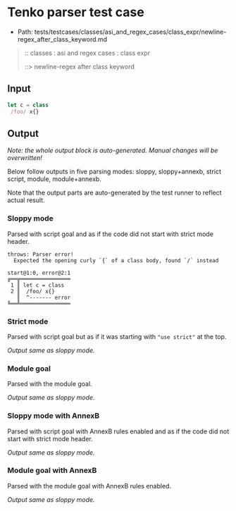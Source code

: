 # Tenko parser test case

- Path: tests/testcases/classes/asi_and_regex_cases/class_expr/newline-regex_after_class_keyword.md

> :: classes : asi and regex cases : class expr
>
> ::> newline-regex after class keyword

## Input

`````js
let c = class 
 /foo/ x{}
`````

## Output

_Note: the whole output block is auto-generated. Manual changes will be overwritten!_

Below follow outputs in five parsing modes: sloppy, sloppy+annexb, strict script, module, module+annexb.

Note that the output parts are auto-generated by the test runner to reflect actual result.

### Sloppy mode

Parsed with script goal and as if the code did not start with strict mode header.

`````
throws: Parser error!
  Expected the opening curly `{` of a class body, found `/` instead

start@1:0, error@2:1
╔══╦════════════════
 1 ║ let c = class
 2 ║  /foo/ x{}
   ║  ^------- error
╚══╩════════════════

`````

### Strict mode

Parsed with script goal but as if it was starting with `"use strict"` at the top.

_Output same as sloppy mode._

### Module goal

Parsed with the module goal.

_Output same as sloppy mode._

### Sloppy mode with AnnexB

Parsed with script goal with AnnexB rules enabled and as if the code did not start with strict mode header.

_Output same as sloppy mode._

### Module goal with AnnexB

Parsed with the module goal with AnnexB rules enabled.

_Output same as sloppy mode._
